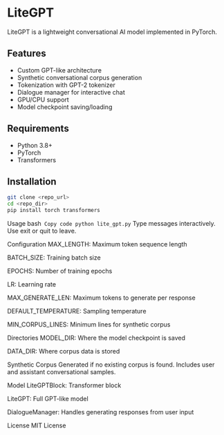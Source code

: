 # LiteGPT

LiteGPT is a lightweight conversational AI model implemented in PyTorch.

## Features
- Custom GPT-like architecture
- Synthetic conversational corpus generation
- Tokenization with GPT-2 tokenizer
- Dialogue manager for interactive chat
- GPU/CPU support
- Model checkpoint saving/loading

## Requirements
- Python 3.8+
- PyTorch
- Transformers

## Installation
```bash
git clone <repo_url>
cd <repo_dir>
pip install torch transformers
```
Usage
bash```
Copy code
python lite_gpt.py```
Type messages interactively. Use exit or quit to leave.

Configuration
MAX_LENGTH: Maximum token sequence length

BATCH_SIZE: Training batch size

EPOCHS: Number of training epochs

LR: Learning rate

MAX_GENERATE_LEN: Maximum tokens to generate per response

DEFAULT_TEMPERATURE: Sampling temperature

MIN_CORPUS_LINES: Minimum lines for synthetic corpus

Directories
MODEL_DIR: Where the model checkpoint is saved

DATA_DIR: Where corpus data is stored

Synthetic Corpus
Generated if no existing corpus is found. Includes user and assistant conversational samples.

Model
LiteGPTBlock: Transformer block

LiteGPT: Full GPT-like model

DialogueManager: Handles generating responses from user input

License
MIT License
